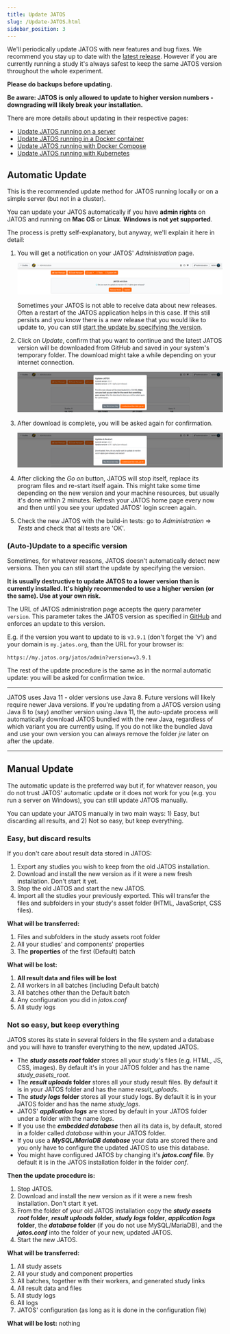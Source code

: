 ```yaml
---
title: Update JATOS
slug: /Update-JATOS.html
sidebar_position: 3
---
```


We'll periodically update JATOS with new features and bug fixes. We recommend you stay up to date with the [latest release](https://github.com/JATOS/JATOS/releases). However if you are currently running a study it's always safest to keep the same JATOS version throughout the whole experiment.

**Please do backups before updating.**

**Be aware: JATOS is only allowed to update to higher version numbers - downgrading will likely break your installation.**

There are more details about updating in their respective pages:

* [Update JATOS running on a server](/JATOS-on-a-server.html#update-jatos)
* [Update JATOS running in a Docker container](/Install-JATOS-via-Docker.html#updating-jatos-with-docker)
* [Update JATOS running with Docker Compose](/JATOS-with-Docker-Compose.html#updating-jatos-with-docker-compose)
* [Update JATOS running with Kubernetes](/JATOS-in-a-cluster.html#updating-jatos-with-kubernetes)


## Automatic Update

This is the recommended update method for JATOS running locally or on a simple server (but not in a cluster).

You can update your JATOS automatically if you have **admin rights** on JATOS and running on **Mac OS** or **Linux**. **Windows is not yet supported**.

The process is pretty self-explanatory, but anyway, we'll explain it here in detail:

1. You will get a notification on your JATOS' _Administration_ page.

   ![Update notification Schreenshot](/img/v39x/autoupdate-notification.png)

   Sometimes your JATOS is not able to receive data about new releases. Often a restart of the JATOS application helps in this case. If this still persists and you know there is a new release that you would like to update to, you can still [start the update by specifying the version](/Update-JATOS.html#auto-update-to-a-specific-version).

1. Click on _Update_, confirm that you want to continue and the latest JATOS version will be downloaded from GitHub and saved in your system's temporary folder. The download might take a while depending on your internet connection.

   ![Update notification Schreenshot](/img/v39x/autoupdate-confirmation.png)

1. After download is complete, you will be asked again for confirmation.

   ![Update notification Schreenshot](/img/v39x/autoupdate-update-and-restart.png)

1. After clicking the _Go on_ button, JATOS will stop itself, replace its program files and re-start itself again. This might take some time depending on the new version and your machine resources, but usually it's done within 2 minutes. Refresh your JATOS home page every now and then until you see your updated JATOS' login screen again.

1. Check the new JATOS with the build-in tests: go to _Administration_ ⇒ _Tests_ and check that all tests are 'OK'.


### (Auto-)Update to a specific version

Sometimes, for whatever reasons, JATOS doesn't automatically detect new versions. Then you can still start the update by specifying the version.

**It is usually destructive to update JATOS to a lower version than is currently installed. It's highly recommended to use a higher version (or the same). Use at your own risk.**

The URL of JATOS administration page accepts the query parameter `version`. This parameter takes the JATOS version as specified in [GitHub](https://github.com/JATOS/JATOS/releases) and enforces an update to this version.

E.g. if the version you want to update to is `v3.9.1` (don't forget the 'v') and your domain is `my.jatos.org`, than the URL for your browser is:

```
https://my.jatos.org/jatos/admin?version=v3.9.1
```

The rest of the update procedure is the same as in the normal automatic update: you will be asked for confirmation twice.

---

JATOS uses Java 11 - older versions use Java 8. Future versions will likely require newer Java versions. If you're updating from a JATOS version using Java 8 to (say) another version using Java 11, the auto-update process will automatically download JATOS bundled with the new Java, regardless of which variant you are currently using. If you do not like the bundled Java and use your own version you can always remove the folder _jre_ later on after the update.

---


## Manual Update

The automatic update is the preferred way but if, for whatever reason, you do not trust JATOS' automatic update or it does not work for you (e.g. you run a server on Windows), you can still update JATOS manually.

You can update your JATOS manually in two main ways: 1) Easy, but discarding all results, and 2) Not so easy, but keep everything.


### Easy, but discard results

If you don't care about result data stored in JATOS:

1. Export any studies you wish to keep from the old JATOS installation.
1. Download and install the new version as if it were a new fresh installation. Don't start it yet.
1. Stop the old JATOS and start the new JATOS.
1. Import all the studies your previously exported. This will transfer the files and subfolders in your study's asset folder (HTML, JavaScript, CSS files). 

**What will be transferred:**

1. Files and subfolders in the study assets root folder
1. All your studies' and components' properties
1. The **properties** of the first (Default) batch
 
**What will be lost:**

1. **All result data and files will be lost**
1. All workers in all batches (including Default batch)
1. All batches other than the Default batch
1. Any configuration you did in _jatos.conf_
1. All study logs


### Not so easy, but keep everything

JATOS stores its state in several folders in the file system and a database and you will have to transfer everything to the new, updated JATOS.

* The **_study assets root_ folder** stores all your study's files (e.g. HTML, JS, CSS, images). By default it's in your JATOS folder and has the name _study_assets_root_.
* The **_result uploads_ folder** stores all your study result files. By default it is in your JATOS folder and has the name _result_uploads_.
* The **_study logs_ folder** stores all your study logs. By default it is in your JATOS folder and has the name _study_logs_.
* JATOS' **_application logs_** are stored by default in your JATOS folder under a folder with the name _logs_.
* If you use the **_embedded database_** then all its data is, by default, stored in a folder called _database_ within your JATOS folder.
* If you use a **_MySQL/MariaDB database_** your data are stored there and you only have to configure the updated JATOS to use this database.
* You might have configured JATOS by changing it's **_jatos.conf_ file**. By default it is in the JATOS installation folder in the folder _conf_.

**Then the update procedure is:**

1. Stop JATOS.
1. Download and install the new version as if it were a new fresh installation. Don't start it yet.
1. From the folder of your old JATOS installation copy the **_study assets root_ folder**, **_result uploads_ folder**, **_study logs_ folder**, **_application logs_ folder**, the **_database_ folder** (if you do not use MySQL/MariaDB), and the **_jatos.conf_** into the folder of your new, updated JATOS.
1. Start the new JATOS.

**What will be transferred:**

1. All study assets
1. All your study and component properties
1. All batches, together with their workers, and generated study links
1. All result data and files
1. All study logs
1. All logs
1. JATOS' configuration (as long as it is done in the configuration file)

**What will be lost:**
nothing